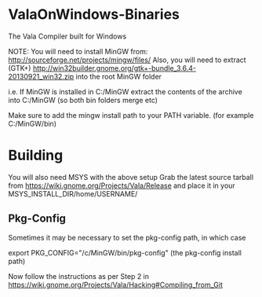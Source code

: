 ValaOnWindows-Binaries
======================

The Vala Compiler built for Windows

NOTE:
You will need to install MinGW from: http://sourceforge.net/projects/mingw/files/
Also, you will need to extract (GTK+) http://win32builder.gnome.org/gtk+-bundle_3.6.4-20130921_win32.zip into the root MinGW folder

i.e. If MinGW is installed in C:/MinGW extract the contents of the archive into C:/MinGW  (so both bin folders merge etc)

Make sure to add the mingw install path to your PATH variable. (for example C:/MinGW/bin)

Building
=========
You will also need MSYS with the above setup
Grab the latest source tarball from https://wiki.gnome.org/Projects/Vala/Release and place it in your 
MSYS_INSTALL_DIR/home/USERNAME/

Pkg-Config
-----------------
Sometimes it may be necessary to set the pkg-config path, in which case 

export PKG_CONFIG="/c/MinGW/bin/pkg-config"  (the pkg-config install path)



Now follow the instructions as per Step 2 in https://wiki.gnome.org/Projects/Vala/Hacking#Compiling_from_Git

